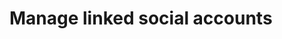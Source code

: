 # Manage linked social accounts

<CommonGuide guide='guides/fragments/self-service/manage-linked-social-accounts.md'/>
